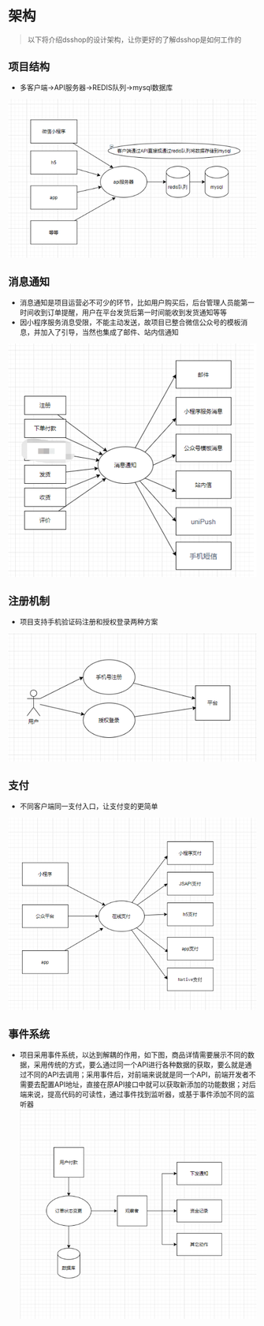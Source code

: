 # 架构
> 以下将介绍dsshop的设计架构，让你更好的了解dsshop是如何工作的
## 项目结构
- 多客户端->API服务器->REDIS队列->mysql数据库

![](/image/construction1.png)
## 消息通知
- 消息通知是项目运营必不可少的环节，比如用户购买后，后台管理人员能第一时间收到订单提醒，用户在平台发货后第一时间能收到发货通知等等
- 因小程序服务消息受限，不能主动发送，故项目已整合微信公众号的模板消息，并加入了引导，当然也集成了邮件、站内信通知

![](/image/construction2.png)
## 注册机制
- 项目支持手机验证码注册和授权登录两种方案

![](/image/construction3.png)
## 支付
- 不同客户端同一支付入口，让支付变的更简单

![](/image/construction4.png)
## 事件系统
- 项目采用事件系统，以达到解耦的作用，如下图，商品详情需要展示不同的数据，采用传统的方式，要么通过同一个API进行各种数据的获取，要么就是通过不同的API去调用；采用事件后，对前端来说就是同一个API，前端开发者不需要去配置API地址，直接在原API接口中就可以获取新添加的功能数据；对后端来说，提高代码的可读性，通过事件找到监听器，或基于事件添加不同的监听器
![](/image/construction5.png)